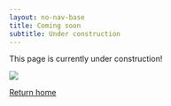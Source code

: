 ```yaml
---
layout: no-nav-base
title: Coming soon
subtitle: Under construction
---
```

This page is currently under construction!

![](/images/coming-soon.jpg)

[Return home](/)
